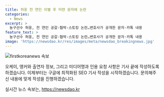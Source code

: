 ```yaml
---
title: 허웅 전 연인 이별 후 미련 문자에 논란
categories:
  - News
excerpt: >
  농구선수 허웅, 전 연인 공갈-협박-스토킹 논란…변호사가 공개한 문자·카톡 내용
feature_text: >
  농구선수 허웅, 전 연인 공갈-협박-스토킹 논란…변호사가 공개한 문자·카톡 내용
image: 'https://newsdao.kr/res/images/meta/newsdao_breakingnews.jpg'
---
```


<p><img src="https://newsdao.kr/res/images/meta/newsdao_breakingnews.jpg" alt="firstkoreanews 속보" /></p>

<p>오케이, 앵커와 출연자 정보, 그리고 미디어명과 인용 요청 사항은 기사 끝에 작성하도록 하겠습니다. 
이제부터는 구글에 최적화된 SEO 기사 작성을 시작하겠습니다. 문의해주신 내용에 맞게 작성을 진행하겠습니다.</p>
실시간 뉴스 속보는, <a href="https://newsdao.kr" rel="dofollow">https://newsdao.kr</a>


